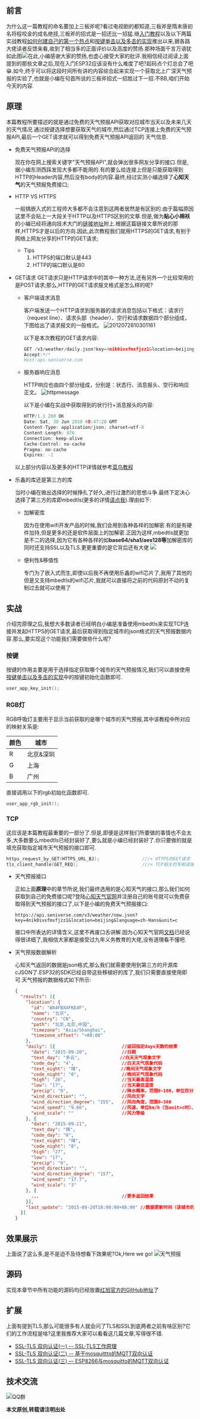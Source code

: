 ## 前言
为什么这一篇教程的命名要加上三板斧呢?看过电视剧的都知道,三板斧是隋末唐初名将程咬金的成名绝技,三板斧的招式是一招还比一招猛.继[入门教程](https://github.com/xiaolongba/wireless-tech/blob/master/%E8%BD%AF%E4%BB%B6/%E5%85%A5%E9%97%A8%E6%95%99%E7%A8%8B/README.md)以及以下两篇实战教程[如何创建自己的第一个热点](https://github.com/xiaolongba/wireless-tech/tree/master/%E8%BD%AF%E4%BB%B6/%E7%BA%A2%E6%97%AD%E6%97%A0%E7%BA%BF%E5%BC%80%E5%8F%91%E6%9D%BF%E5%AE%9E%E6%88%98%E6%95%99%E7%A8%8B%E5%AF%B9%E5%BA%94%E6%BA%90%E7%A0%81/ESP32/ESP32%E7%9A%84%E7%AC%AC%E4%B8%80%E8%AF%BE%EF%BC%9A%E5%A6%82%E4%BD%95%E5%88%9B%E5%BB%BA%E8%87%AA%E5%B7%B1%E7%9A%84%E7%AC%AC%E4%B8%80%E4%B8%AA%E7%83%AD%E7%82%B9)和[按键单击以及多击的实现](https://github.com/xiaolongba/wireless-tech/tree/master/%E8%BD%AF%E4%BB%B6/%E7%BA%A2%E6%97%AD%E6%97%A0%E7%BA%BF%E5%BC%80%E5%8F%91%E6%9D%BF%E5%AE%9E%E6%88%98%E6%95%99%E7%A8%8B%E5%AF%B9%E5%BA%94%E6%BA%90%E7%A0%81/ESP32/ESP32%E7%9A%84%E7%AC%AC%E4%BA%8C%E8%AF%BE%EF%BC%9A%E6%8C%89%E9%94%AE%E5%8D%95%E5%87%BB%E4%BB%A5%E5%8F%8A%E5%A4%9A%E5%87%BB%E7%9A%84%E5%AE%9E%E7%8E%B0)推出以来,据各路大佬读者反馈来看,收到了相当多的正面评价以及高度的赞扬.那种场面千言万语犹如此图![](https://raw.githubusercontent.com/xiaolongba/picture/master/%E5%A5%BD%E8%AF%84%E5%A6%82%E6%BD%AE.jpg)在此,小编感谢大家的赞扬,也虚心接受大家的批评.我相信经过阅读上面提到的那些文章之后,现在入门ESP32应该没有什么难度了吧?起码点个灯总会了吧:grin:.如今,终于可以将这段时间所有讲的内容综合起来实现一个获取北上广深天气预报的实验了,也就是小编在句首所说的三板斧招式一招胜过下一招.不BB,咱们开始今天的内容.

## 原理
本篇教程所要描述的就是通过免费的天气预报API获取对应城市当天以及未来几天的天气情况.通过按键选择想要获取天气的城市,然后通过TCP连接上免费的天气预报API,最后一个GET请求就可以得到免费天气预报API返回的
天气信息.

- 免费天气预报API的选择

  现在你在网上搜索关键字"天气预报API",就会弹出很多网友分享的接口.但是,据小编东测西踩发现大多都不能用的.有的要么给连接上但是只能获取得到HTTP的Header内容,然后没有body的内容.最终,经过实测小编选择了**心知天气**的天气预报免费接口;

- HTTP VS HTTPS

  一般搞嵌入式的工程师大多都不会注意到这两者居然是有区别的.由于篇幅原因这里不会贴上一大段关于HTTP以及HTTPS区别的文章.但是,做为**贴心小棉袄**的小编已经将通向技术大门的[链接地址](https://www.cnblogs.com/wqhwe/p/5407468.html)附上.根据这篇链接文章所说的那样,HTTPS才是以后的方向.因此,此次教程我们就用HTTPS的GET请求,有别于网络上网友分享的HTTP的GET请求;
    - Tips
        1. HTTPS的端口默认是443
        1. HTTP的端口默认是80


- GET请求
GET请求只是HTTP请求中的其中一种方法,还有另外一个比较常用的是POST请求;那么,HTTP的GET请求报文格式是怎么样的呢?
    - 客户端请求消息
    
      客户端发送一个HTTP请求到服务器的请求消息包括以下格式：请求行（request line）、请求头部（header）、空行和请求数据四个部分组成，下图给出了请求报文的一般格式。
![2012072810301161](http://www.runoob.com/wp-content/uploads/2013/11/2012072810301161.png)

      以下是本次教程的GET请求内容:
      ```c
      GET /v3/weather/daily.json?key=4nik0ivxfmxfjzz1&location=beijing&language=zh-Hans&unit=c&start=0&days=5 HTTP/1.1
      Accept:*/*
      Host:api.seniverse.com
      ```

    - 服务器响应消息
    
      HTTP响应也由四个部分组成，分别是：状态行、消息报头、空行和响应正文。
![httpmessage](http://www.runoob.com/wp-content/uploads/2013/11/httpmessage.jpg)

      以下是小编在实战中获取得到的状行行+消息报头的内容:
      ```c
      HTTP/1.1 200 OK
      Date: Sat, 30 Jun 2018 08:47:28 GMT
      Content-Type: application/json; charset=utf-8
      Content-Length: 876
      Connection: keep-alive
      Cache-Control: no-cache
      Pragma: no-cache
      Expires: -1
      ```
  以上部分内容以及更多的HTTP详情就参考[菜鸟教程](http://www.runoob.com/http/http-messages.html)

- 乐鑫的库还是第三方的库

  当时小编在做出选择的时候挣扎了好久,进行过激烈的思想斗争.最终下定决心选择了第三方的库即mbedtls(更多的详情[请点我](https://www.mbed.com/zh-cn/technologies/security/mbed-tls/)).理由如下:

    - 加解密库
    
      因为在使用wifi开发产品的时候,我们会用到各种各样的加解密.有的是有硬件加持,但是更多的还是软件层面上的加解密.正因为这样,mbedtls就更加是不二的选择,因为它有各种各样的如**base64/sha1/aes128等**加解密库的同时还支持SSL以及TLS.更更重要的是它背后还有大佬
        [![](https://os.mbed.com/static/img/ArmMbedLogo.svg)](https://www.mbed.com/)

    - 便利性&移值性
    
      专门为了嵌入式而生,即使以后我不再使用乐鑫的wifi芯片了,我用了其他的但是又支持mbedtls的wifi芯片,我就可以直接将之前的代码原封不动的复制过去就可以使用了

## 实战
介绍完原理之后,我想大多数读者已经明白小编是准备使用mbedtls来实现TCP连接并发起HTTPS的GET请求,最后获取得到指定城市的json格式的天气预报数据内容.那么,要实现这个功能我们需要做些什么呢?

### 按键
按键的作用主要是用于选择指定获取哪个城市的天气预报情况,我们可以直接使用[按键单击以及多击的实现](https://github.com/xiaolongba/wireless-tech/tree/master/%E8%BD%AF%E4%BB%B6/%E7%BA%A2%E6%97%AD%E6%97%A0%E7%BA%BF%E5%BC%80%E5%8F%91%E6%9D%BF%E5%AE%9E%E6%88%98%E6%95%99%E7%A8%8B%E5%AF%B9%E5%BA%94%E6%BA%90%E7%A0%81/ESP32/ESP32%E7%9A%84%E7%AC%AC%E4%BA%8C%E8%AF%BE%EF%BC%9A%E6%8C%89%E9%94%AE%E5%8D%95%E5%87%BB%E4%BB%A5%E5%8F%8A%E5%A4%9A%E5%87%BB%E7%9A%84%E5%AE%9E%E7%8E%B0)中的按键初始化函数即可.

```c
user_app_key_init();
```
### RGB灯
RGB呼吸灯主要用于显示当前获取的是哪个城市的天气预报,其中该教程中所对应的映射关系是:

| 颜色  | 城市  |
| ------------ | ------------ |
|  R | 北京&深圳  |
|  G|  上海 |
|  B |   广州|

直接调用以下的rgb初始化函数即可.
```c
user_app_rgb_init();
```
### TCP
这应该是本篇教程最重要的一部分了.但是,即便是这样我们所要做的事情也不会太多,大多数要么mbedtls已经封装好了,要么就是小编已经封装好了.你只要做的就是填充获取指定城市天气预报的接口即可.
```c
https_request_by_GET(HTTPS_URL_BJ);                ///< HTTPS的GET请求
tls_client_handle(GET_REQ);                        ///< TCP相关的写和读操作
```
- 天气预报接口

  正如上面**原理**中的章节所说,我们最终选用的是心知天气的接口,那么我们如何获取到自己的免费接口呢?登陆[心知天气官网](https://www.seniverse.com/)并注册自己的账号就可以免费获取得到天气预报的接口了,以下是小编的免费天气预报接口:
  ```
  https://api.seniverse.com/v3/weather/now.json?key=4nik0ivxfmxfjzz1&location=beijing&language=zh-Hans&unit=c
  ```
  接口中所表达的详情含义,这里不再废口舌讲解.因为心知天气官网[文档](https://www.seniverse.com/doc)已经说得很详细了,我相信大家都是接受过九年义务教育的大佬,没有道理看不懂吧.

- 天气预报数据解析

  心知天气返回的数据是json格式,那么我们就需要使用到第三方的开源库cJSON了.ESP32的SDK已经自带这些移植好的库了,我们只需要直接使用即可.天气预报的数据格式如下所示:
  
  ```json
  {
    "results": [{
      "location": {
        "id": "WX4FBXXFKE4F",
        "name": "北京",
        "country": "CN",
        "path": "北京,北京,中国",
        "timezone": "Asia/Shanghai",
        "timezone_offset": "+08:00"
      },
      "daily": [{                         //返回指定days天数的结果
        "date": "2015-09-20",             //日期
        "text_day": "多云",               //白天天气现象文字
        "code_day": "4",                  //白天天气现象代码
        "text_night": "晴",               //晚间天气现象文字
        "code_night": "0",                //晚间天气现象代码
        "high": "26",                     //当天最高温度
        "low": "17",                      //当天最低温度
        "precip": "0",                    //降水概率，范围0~100，单位百分比
        "wind_direction": "",             //风向文字
        "wind_direction_degree": "255",   //风向角度，范围0~360
        "wind_speed": "9.66",             //风速，单位km/h（当unit=c时）、mph（当unit=f时）
        "wind_scale": ""                  //风力等级
      }, {
        "date": "2015-09-21",
        "text_day": "晴",
        "code_day": "0",
        "text_night": "晴",
        "code_night": "0",
        "high": "27",
        "low": "17",
        "precip": "0",
        "wind_direction": "",
        "wind_direction_degree": "157",
        "wind_speed": "17.7",
        "wind_scale": "3"
      }, {
        ...                               //更多返回结果
      }],
      "last_update": "2015-09-20T18:00:00+08:00" //数据更新时间（该城市的本地时间）
    }]
  }
  ```
## 效果展示
上面说了这么多,是不是迫不及待想看下效果呢?Ok,Here we go!
![天气预报](https://raw.githubusercontent.com/xiaolongba/picture/master/%E5%A4%A9%E6%B0%94%E9%A2%84%E6%8A%A5.gif)

## 源码
实现本章节中所有功能的源码均已经放置[红旭官方的GitHub地址](https://github.com/xiaolongba/wireless-tech/tree/master/%E8%BD%AF%E4%BB%B6/%E7%BA%A2%E6%97%AD%E6%97%A0%E7%BA%BF%E5%BC%80%E5%8F%91%E6%9D%BF%E5%AE%9E%E6%88%98%E6%95%99%E7%A8%8B%E5%AF%B9%E5%BA%94%E6%BA%90%E7%A0%81/ESP32/ESP32%E7%9A%84%E7%AC%AC%E4%B8%89%E8%AF%BE%EF%BC%9A%E5%88%A9%E7%94%A8mbedtls%E8%8E%B7%E5%8F%96%E5%A4%A9%E6%B0%94%E9%A2%84%E6%8A%A5/app)了

## 扩展
上面有提到TLS,那么可能很多有人就会问了TLS和SSL到底两者之前有啥区别?它们的工作流程是啥?这里我推荐大家可以看看这几篇文章,写得很不错.
- [SSL-TLS 双向认证(一) -- SSL-TLS工作原理](https://blog.csdn.net/espressif/article/details/78541410)
- [SSL-TLS 双向认证(二) -- 基于mosquittto的MQTT双向认证](https://blog.csdn.net/espressif/article/details/78541435)
- [SSL-TLS 双向认证(三) –- ESP8266与mosquitto的MQTT双向认证](https://blog.csdn.net/espressif/article/details/78541454)

## 技术交流
![QQ群](https://raw.githubusercontent.com/xiaolongba/picture/master/QQ%20Group.jpg)

**本文原创,转载请注明出处**


